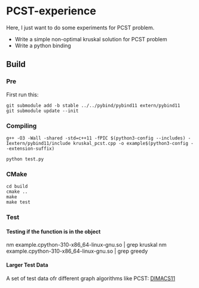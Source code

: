 # PCST-experience
Here, I just want to do some experiments for PCST problem.
- Write a simple non-optimal kruskal solution for PCST problem
- Write a python binding


## Build

### Pre
First run this:
```
git submodule add -b stable ../../pybind/pybind11 extern/pybind11
git submodule update --init
```


### Compiling 
```
g++ -O3 -Wall -shared -std=c++11 -fPIC $(python3-config --includes) -Iextern/pybind11/include kruskal_pcst.cpp -o example$(python3-config --extension-suffix)

python test.py
```

### CMake
```
cd build
cmake ..
make
make test
```

### Test

#### Testing if the function is in the object
nm example.cpython-310-x86_64-linux-gnu.so | grep kruskal
nm example.cpython-310-x86_64-linux-gnu.so | grep greedy

#### Larger Test Data
A set of test data ofr different graph algorithms like PCST:
[DIMACS11](https://dimacs11.zib.de/downloads.html)
